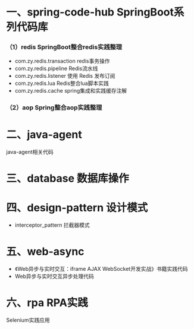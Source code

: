 
# 一、spring-code-hub  SpringBoot系列代码库
### （1）redis SpringBoot整合redis实践整理
- com.zy.redis.transaction redis事务操作
- com.zy.redis.pipeline Redis流水线
- com.zy.redis.listener 使用 Redis 发布订阅
- com.zy.redis.lua Redis整合lua脚本实践
- com.zy.redis.cache spring集成和实践缓存注解

### （2）aop Spring整合aop实践整理



# 二、java-agent
java-agent相关代码

# 三、database 数据库操作

# 四、design-pattern 设计模式

- interceptor_pattern 拦截器模式




# 五、web-async

- 《Web异步与实时交互：iframe AJAX WebSocket开发实战》书籍实践代码
- Web异步与实时交互异步处理代码

# 六、rpa RPA实践
Selenium实践应用



